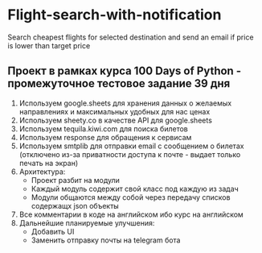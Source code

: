 # Flight-search-with-notification
Search cheapest flights for selected destination and send an email if price is lower than target price
## Проект в рамках курса 100 Days of Python - промежуточное тестовое задание 39 дня
1. Используем google.sheets для хранения данных о желаемых направлениях и максимальных удобных для нас ценах
2. Используем sheety.co в качестве API для google.sheets 
3. Используем tequila.kiwi.com для поиска билетов
4. Используем response для обращения к сервисам
5. Используем smtplib для отправки email с сообщением о билетах (отключено из-за приватности доступа к почте - выдает только печать на экран)
6. Архитектура:
    - Проект разбит на модули
    - Каждый модуль содержит свой класс под каждую из задач
    - Модули общаются между собой через передачу списков содержащх json объекты
7. Все комментарии в коде на английском ибо курс на английском
8. Дальнейшие планируемые улучшения:
    - Добавить UI
    - Заменить отправку почты на telegram бота
